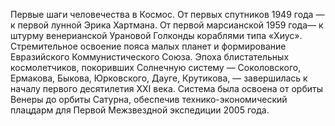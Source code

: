 <!--2016-12-21 21:09:24-->
Первые шаги человечества в Космос. От первых спутников 1949 года — к первой лунной Эрика Хартмана. От первой марсианской 1959 года— к штурму венерианской Урановой Голконды кораблями типа «Хиус». Стремительное освоение пояса малых планет и формирование Евразийского Коммунистического Союза. Эпоха блистательных космолетчиков, покоривших Солнечную систему — Соколовского, Ермакова, Быкова, Юрковского, Дауге, Крутикова, — завершилась к началу первого десятилетия XXI века. Система была освоена от орбиты Венеры до орбиты Сатурна, обеспечив технико-экономический плацдарм для Первой Межзвездной экспедиции 2005 года.